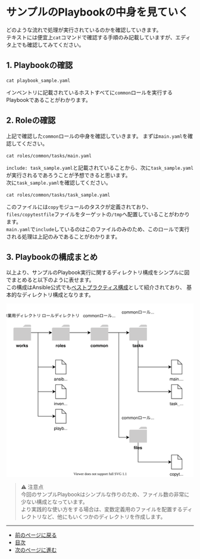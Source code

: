 # サンプルのPlaybookの中身を見ていく

どのような流れで処理が実行されているのかを確認していきます。  
テキストには便宜上`cat`コマンドで確認する手順のみ記載していますが、エディタ上でも確認してみてください。

## 1. Playbookの確認

`cat playbook_sample.yaml`

インベントリに記載されているホストすべてに`common`ロールを実行するPlaybookであることがわかります。

## 2. Roleの確認

上記で確認した`common`ロールの中身を確認していきます。
まずは`main.yaml`を確認してください。

`cat roles/common/tasks/main.yaml`

`include: task_sample.yaml`と記載されていることから、次に`task_sample.yaml`が実行されるであろうことが予想できると思います。  
次に`task_sample.yaml`を確認してください。

`cat roles/common/tasks/task_sample.yaml`

このファイルには`copy`モジュールのタスクが定義されており、`files/copytestfile`ファイルをターゲットの`/tmp`へ配置していることがわかります。  
`main.yaml`で`include`しているのはこのファイルのみのため、このロールで実行される処理は上記のみであることがわかります。

## 3. Playbookの構成まとめ

以上より、サンプルのPlaybook実行に関するディレクトリ構成をシンプルに図でまとめると以下のように表せます。  
この構成はAnsible公式でも[ベストプラクティス構成](https://docs.ansible.com/ansible/2.9_ja/user_guide/playbooks_best_practices.html#directory-layout)として紹介されており、
基本的なディレクトリ構成となります。

![](img/playbook.drawio.svg)

> ⚠️ 注意点  
> 今回のサンプルPlaybookはシンプルな作りのため、ファイル数の非常に少ない構成となっています。  
> より実践的な使い方をする場合は、変数定義用のファイルを配置するディレクトリなど、他にもいくつかのディレクトリを作成します。

---

- [前のページに戻る](step4.md)
- [目次](README.md)
- [次のページに進む](step5.md)
